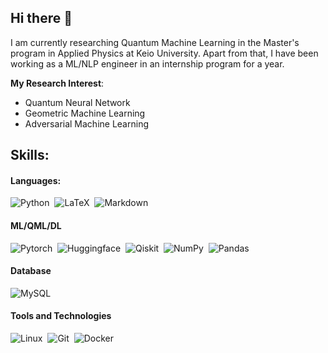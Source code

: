 ## Hi there 👋
I am currently researching Quantum Machine Learning in the Master's program in Applied Physics at Keio University. Apart from that, I have been working as a ML/NLP engineer in an internship program for a year.

**My Research Interest**:
- Quantum Neural Network
- Geometric Machine Learning
- Adversarial Machine Learning

## Skills:

#### Languages:

![Python](https://img.shields.io/badge/Python-3776AB?style=for-the-badge&logo=python&logoColor=white)&nbsp;
![LaTeX](https://img.shields.io/badge/latex-%23008080.svg?style=for-the-badge&logo=latex&logoColor=white)&nbsp;
![Markdown](https://img.shields.io/badge/markdown-%23000000.svg?style=for-the-badge&logo=markdown&logoColor=white)

#### ML/QML/DL

![Pytorch](https://img.shields.io/badge/pytorch-FF6F00?style=for-the-badge&logo=pytorch&logoColor=white)&nbsp;
![Huggingface](https://img.shields.io/badge/huggingface-%23F7931E.svg?style=for-the-badge&logo=huggingface&logoColor=white)&nbsp;
![Qiskit](https://img.shields.io/badge/qiskit-005571?style=for-the-badge&logo=qiskit)&nbsp;
![NumPy](https://img.shields.io/badge/numpy-%23013243.svg?style=for-the-badge&logo=numpy&logoColor=white)&nbsp;
![Pandas](https://img.shields.io/badge/pandas-%23150458.svg?style=for-the-badge&logo=pandas&logoColor=white)&nbsp;

#### Database

![MySQL](https://img.shields.io/badge/MySQL-00000F?style=for-the-badge&logo=mysql&logoColor=white)&nbsp;

#### Tools and Technologies

![Linux](https://img.shields.io/badge/Linux-FCC624?style=for-the-badge&logo=linux&logoColor=black)&nbsp;
![Git](https://img.shields.io/badge/GIT-E44C30?style=for-the-badge&logo=git&logoColor=white)&nbsp;
![Docker](https://img.shields.io/badge/docker-3776AB?style=for-the-badge&logo=docker&logoColor=white)&nbsp;

<!--
**moken20/moken20** is a ✨ _special_ ✨ repository because its `README.md` (this file) appears on your GitHub profile.

Here are some ideas to get you started:

- 🔭 I’m currently working on ...
- 🌱 I’m currently learning ...
- 👯 I’m looking to collaborate on ...
- 🤔 I’m looking for help with ...
- 💬 Ask me about ...
- 📫 How to reach me: ...
- 😄 Pronouns: ...
- ⚡ Fun fact: ...
-->

